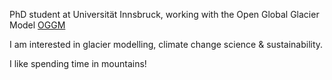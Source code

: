 

PhD student at Universität Innsbruck, working with the Open Global Glacier Model [OGGM](oggm.org)

I am interested in glacier modelling, climate change science & sustainability. 

I like spending time in mountains!
